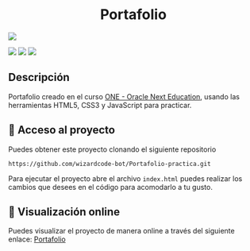 <h1 align="center">Portafolio</h1> 

<p>
  <img src="http://img.shields.io/static/v1?label=ESTADO&message=EN%20DESARROLLO&color=RED&style=for-the-badge" #vitrinedev/>
</p>
<p>
  <img src="https://img.shields.io/badge/HTML5-E34F26?style=for-the-badge&logo=html5&logoColor=white" />
  <img src="https://img.shields.io/badge/CSS3-1572B6?style=for-the-badge&logo=css3&logoColor=white" />
  <img src="https://img.shields.io/badge/JavaScript-323330?style=for-the-badge&logo=javascript&logoColor=F7DF1E" />
</p>

## Descripción
Portafolio creado en el curso [ONE - Oracle Next Education](https://www.oracle.com/co/education/oracle-next-education/), usando las herramientas HTML5, CSS3 y JavaScript para practicar.

## 📂 Acceso al proyecto
Puedes obtener este proyecto clonando el siguiente repositorio
```
https://github.com/wizardcode-bot/Portafolio-practica.git
```
Para ejecutar el proyecto abre el archivo `index.html` puedes realizar los cambios que desees en el código para acomodarlo a tu gusto.

## :mag_right: Visualización online
Puedes visualizar el proyecto de manera online a través del siguiente enlace: 
<a  href="https://wizardcode-bot.github.io/Portafolio-practica/" target="_blank">
Portafolio
</a>
